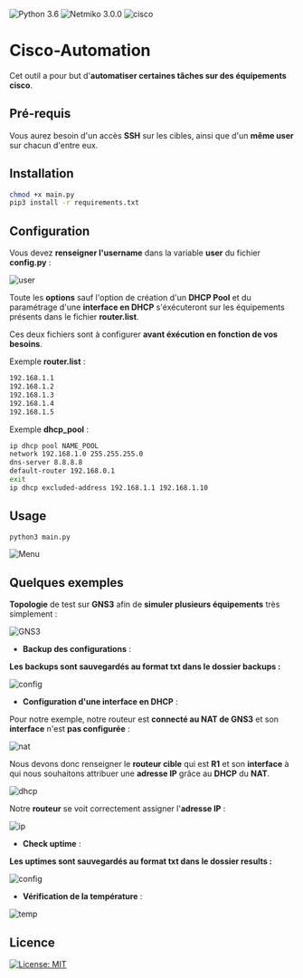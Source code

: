 ![Python 3.6](https://img.shields.io/badge/python-3.6%2B-green)
![Netmiko 3.0.0](https://img.shields.io/badge/netmiko-3.0.0-yellow)
![cisco](https://img.shields.io/badge/cisco-ios-yellowgreen)


# Cisco-Automation

Cet outil a pour but d'**automatiser certaines tâches sur des équipements cisco**.

## Pré-requis

Vous aurez besoin d'un accès **SSH** sur les cibles, ainsi que d'un **même user** sur chacun d'entre eux.

## Installation

```bash
chmod +x main.py
pip3 install -r requirements.txt
```

## Configuration

Vous devez **renseigner l'username** dans la variable **user** du fichier **config.py** : 

![user](https://zupimages.net/up/20/08/hzyd.png)

Toute les **options** sauf l'option de création d'un **DHCP Pool** et du paramétrage d'une **interface en DHCP** s'éxécuteront sur les équipements présents dans le fichier **router.list**.

Ces deux fichiers sont à configurer **avant éxécution en fonction de vos besoins**.

Exemple **router.list** :
```bash
192.168.1.1
192.168.1.2
192.168.1.3
192.168.1.4
192.168.1.5
```

Exemple **dhcp_pool** :
```bash
ip dhcp pool NAME_POOL
network 192.168.1.0 255.255.255.0
dns-server 8.8.8.8
default-router 192.168.0.1
exit
ip dhcp excluded-address 192.168.1.1 192.168.1.10
```

## Usage

```bash
python3 main.py
```
![Menu](https://zupimages.net/up/20/08/3qz3.png)

## Quelques exemples

**Topologie** de test sur **GNS3** afin de **simuler plusieurs équipements** très simplement :

![GNS3](https://zupimages.net/up/20/08/ajrj.png)

 - **Backup des configurations** :
 
**Les backups sont sauvegardés au format txt dans le dossier backups :**

 ![config](https://zupimages.net/up/20/08/ugsm.png)
 
 - **Configuration d'une interface en DHCP** :
 
 Pour notre exemple, notre routeur est **connecté au NAT de GNS3** et son **interface** n'est **pas configurée** :
 
 ![nat](https://zupimages.net/up/20/08/ipoe.png)
 
 Nous devons donc renseigner le **routeur cible** qui est **R1** et son **interface** à qui nous souhaitons attribuer une **adresse IP** grâce au **DHCP** du **NAT**.
 
 ![dhcp](https://zupimages.net/up/20/08/q69s.png)
 
 Notre **routeur** se voit correctement assigner l'**adresse IP** :
 
 ![ip](https://zupimages.net/up/20/08/6ref.png)
 
 
   - **Check uptime** :
   
 **Les uptimes sont sauvegardés au format txt dans le dossier results :**
 
 ![config](https://zupimages.net/up/20/08/nyhp.png)
 
 - **Vérification de la température** :
 
 ![temp](https://zupimages.net/up/20/08/nmwy.png)
   

## Licence
[![License: MIT](https://img.shields.io/badge/License-MIT-yellow.svg)](https://opensource.org/licenses/MIT)

